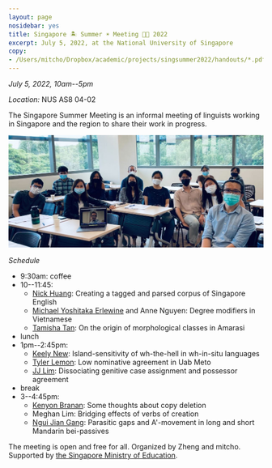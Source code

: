 ```yaml
---
layout: page
nosidebar: yes
title: Singapore 🏝 Summer ☀️ Meeting 👏🏼 2022
excerpt: July 5, 2022, at the National University of Singapore
copy:
- /Users/mitcho/Dropbox/academic/projects/singsummer2022/handouts/*.pdf
---
```


*July 5, 2022, 10am--5pm*

*Location:* NUS AS8 04-02

The Singapore Summer Meeting is an informal meeting of linguists working in Singapore and the region to share their work in progress.

![Singapore Summer Meeting 2022](photo.jpg)

*Schedule*

- 9:30am: coffee
- 10--11:45:
	- [Nick Huang](https://sites.google.com/view/znhuang): Creating a tagged and parsed corpus of Singapore English
	- [Michael Yoshitaka Erlewine](https://mitcho.com) and Anne Nguyen: Degree modifiers in Vietnamese
	- [Tamisha Tan](https://tamishaltan.com): On the origin of morphological classes in Amarasi
- lunch
- 1pm--2:45pm:
	- [Keely New](https://keely.news): Island-sensitivity of wh-the-hell in wh-in-situ languages
	- [Tyler Lemon](https://sites.google.com/view/tyler-lemon): Low nominative agreement in Uab Meto
	- [JJ Lim](https://jjlim.me): Dissociating genitive case assignment and possessor agreement
- break
- 3--4:45pm:
	- [Kenyon Branan](https://sites.google.com/view/kbranan/home): Some thoughts about copy deletion
	- Meghan Lim: Bridging effects of verbs of creation 
	- [Ngui Jian Gang](https://linguistics.arizona.edu/user/jian-gang-ngui): Parasitic gaps and A'-movement in long and short Mandarin bei-passives

The meeting is open and free for all. Organized by Zheng and mitcho. Supported by [the Singapore Ministry of Education](https://www.moe.gov.sg/).

